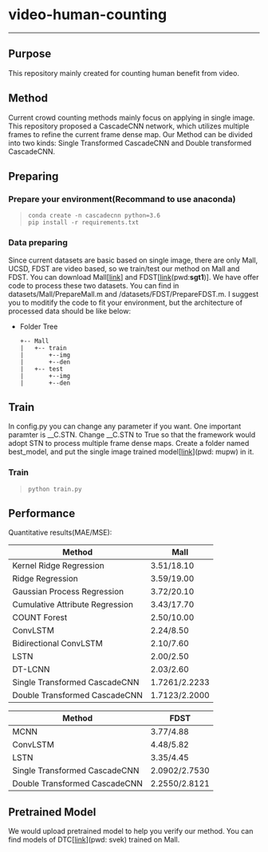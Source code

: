 # video-human-counting
---

## Purpose
This repository mainly created for counting human benefit from video. 

## Method
Current crowd counting methods mainly focus on applying in single image. This repository proposed a CascadeCNN network, which utilizes multiple frames to refine the current frame dense map. Our Method can be divided into two kinds: Single Transformed CascadeCNN and Double transformed CascadeCNN.

## Preparing
### Prepare your environment(Recommand to use anaconda)
> ```shell
> conda create -n cascadecnn python=3.6
> pip install -r requirements.txt
> ```
### Data preparing
Since current datasets are basic based on single image, there are only Mall, UCSD, FDST are video based, so we train/test our method on Mall and FDST. You can download Mall[[link](http://personal.ie.cuhk.edu.hk/~ccloy/downloads_mall_dataset.html)] and FDST[[link](https://pan.baidu.com/share/init?surl=NNaJ1vtsxCPJUjDNhZ1sHA)(pwd:**sgt1**)]. We have offer code to process these two datasets. You can find in datasets/Mall/PrepareMall.m and /datasets/FDST/PrepareFDST.m. I suggest you to moditify the code to fit your environment, but the architecture of processed data should be like below:
- Folder Tree

    ```
    +-- Mall
    |   +-- train
    |       +--img
    |       +--den
    |   +-- test
    |       +--img
    |       +--den
    ```


## Train
In config.py you can change any parameter if you want. One important paramter is __C.STN. Change __C.STN to True so that the framework would adopt STN to process multiple frame dense maps. Create a folder named best_model, and put the single image trained model[[link](https://pan.baidu.com/s/1ld5s36CUFjcNDQMM2jlStw)](pwd: mupw) in it.
### Train
> ```shell
> python train.py
> ```

## Performance
Quantitative results(MAE/MSE):

|          Method                 | Mall         |
|---------------------------------|--------------|
| Kernel Ridge Regression         |3.51/18.10    |
| Ridge Regression                |3.59/19.00    |
| Gaussian Process Regression     |3.72/20.10    |
| Cumulative Attribute Regression |3.43/17.70    |
| COUNT Forest                    |2.50/10.00    |
| ConvLSTM                        |2.24/8.50     |
| Bidirectional ConvLSTM          |2.10/7.60     |
| LSTN                            |2.00/2.50     |
| DT-LCNN                         |2.03/2.60     |
| Single Transformed CascadeCNN   |1.7261/2.2233 |
| Double Transformed CascadeCNN   |1.7123/2.2000 |


|          Method                 | FDST         |
|---------------------------------|--------------|
| MCNN                            |3.77/4.88     |
| ConvLSTM                        |4.48/5.82     |
| LSTN                            |3.35/4.45     |
| Single Transformed CascadeCNN   |2.0902/2.7530 |
| Double Transformed CascadeCNN   |2.2550/2.8121 |


## Pretrained Model
We would upload  pretrained model to help you verify our method. You can find models of DTC[[link](https://pan.baidu.com/s/1B3LUv5Qh_3IAZE5OGFEqLA)](pwd: svek) trained on Mall.

